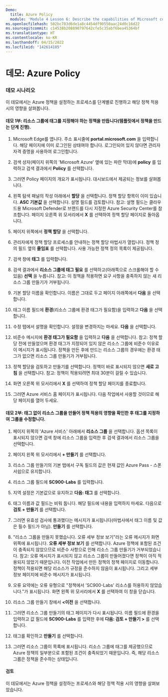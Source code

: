 ```yaml
---
Demo:
  title: Azure Policy
  module: 'Module 4 Lesson 6: Describe the capabilities of Microsoft compliance solutions: Describe Azure Policy'
ms.openlocfilehash: 502bc783d6de1a8c4454df90550aac24d0c16d22
ms.sourcegitcommit: c14538b208890797642cfe5c35abf6bea45364bf
ms.translationtype: HT
ms.contentlocale: ko-KR
ms.lasthandoff: 04/15/2022
ms.locfileid: "142614185"
---
```

# <a name="demo-azure-policy"></a>데모: Azure Policy

### <a name="demo-scenario"></a>데모 시나리오
이 데모에서는 Azure 정책을 설정하는 프로세스를 단계별로 진행하고 해당 정책 적용 시의 영향을 살펴봅니다.

#### <a name="demo-part-1-create-a-policy-to-require-a-tag-on-a-resource-group-shows-steps-to-create-a-policy-from-a-template"></a>데모 1부: 리소스 그룹에 태그를 지정해야 하는 정책을 만듭니다(템플릿에서 정책을 만드는 단계 진행).

1. Microsoft Edge를 엽니다. 주소 표시줄에 **portal.microsoft.com** 을 입력합니다.  해당 페이지에 이미 로그인된 상태여야 합니다. 로그인되어 있지 않다면 관리자 자격 증명을 사용하여 로그인합니다.

1. 검색 상자(페이지 위쪽의 'Microsoft Azure' 옆에 있는 파란 막대)에 **policy** 를 입력하고 검색 결과에서 **Policy** 를 선택합니다.

1. 그러면 Policy 페이지의 개요가 표시됩니다. 대시보드에서 제공되는 정보를 살펴봅니다.

1. 왼쪽 탐색 패널의 작성 아래에서 **할당** 을 선택합니다.  정책 할당 항목이 이미 있습니다. **ASC 기본값** 을 선택합니다.  설명 필드를 검토합니다. 참고: 설명 필드는 클라우드용 Microsoft Defender로 브랜드를 다시 지정한 Azure Security Center를 참조합니다.  페이지 오른쪽 위 모서리에서 **X** 를 선택하여 정책 할당 페이지로 돌아옵니다.

1. 페이지 위쪽에서 **정책 할당** 을 선택합니다.

1. 관리자에게 정책 할당 프로세스를 안내하는 정책 할당 마법사가 열립니다.  정책 정의 필드 옆의 **줄임표** 를 선택합니다.  사용 가능한 정책 정의 목록이 제공됩니다.  

1. 검색 창에 **태그** 를 입력합니다.

1. 검색 결과에서 **리소스 그룹에 태그 필요** 를 선택하고(아래쪽으로 스크롤해야 할 수 있음) **선택** 을 누릅니다.  참고: 이 정책을 적용하면 요구 사항을 충족하지 않는 새 리소스 그룹 만들기가 거부됩니다.  

1. 기본 할당 이름을 확인합니다.  이름은 그대로 두고 페이지 아래쪽에서 **다음** 을 선택합니다.

1. 태그 이름 필드에 **환경**(리소스 그룹에 환경 태그가 필요함)을 입력하고 **다음** 을 선택합니다.  

1. 수정 탭에서 설명을 확인합니다. 설정을 변경하지는 마세요. **다음** 을 선택합니다.

1. 비준수 메시지에 **환경 태그가 필요함** 을 입력하고 **다음** 을 선택합니다. 참고: 정책 할당 전에 만들었으며 환경 태그가 지정되어 있지 않은 리소스 그룹에 비준수 이유로 이 메시지가 표시됩니다.  정책을 만든 후에 만드는 리소스 그룹의 경우에는 환경 태그가 없으면 리소스 그룹 만들기가 거부됩니다.

1. 정책 할당을 검토하고 만들기를 선택합니다.  정책이 바로 표시되지 않으면 **새로 고침** 을 선택합니다. 참고: 정책이 적용되려면 최대 30분이 걸릴 수 있습니다.

1. 화면 오른쪽 위 모서리에서 **X** 를 선택하여 정책 할당 페이지를 종료합니다.

1. 그러면 Azure 서비스 홈 페이지가 표시됩니다.  다음 작업에서 사용할 것이므로 해당 페이지를 열어 두세요.

#### <a name="demo-part-2--show-the-impact-of-the-policy-by-creating-a-resource-group-without-a-tag-then-fix-it-to-have-a-tag"></a>데모 2부:  태그 없이 리소스 그룹을 만들어 정책 적용의 영향을 확인한 후 태그를 지정하여 그룹을 수정합니다.

1. 페이지 위쪽의 'Azure 서비스' 아래에서 **리소스 그룹** 을 선택합니다. 옵션 목록이 표시되지 않으면 검색 창에 리소스 그룹을 입력한 후 검색 결과에서 리소스 그룹을 선택합니다.

1. 페이지 왼쪽 위 모서리에서 **+ 만들기** 를 선택합니다.

1. 리소스 그룹 만들기의 기본 탭에서 구독 필드의 값은 현재 값인 Azure Pass - 스폰서쉽으로 유지합니다.

1. 리소스 그룹 필드에 **SC900-Labs** 를 입력합니다.

1. 지역 설정은 기본값으로 유지하고 **다음: 태그** 를 선택합니다.

1. 태그 이름과 값 필드는 비워 둡니다.  해당 필드에 내용을 입력하지 마세요. 다음으로 **검토 + 만들기** 를 선택합니다.

1. 그러면 유효성 검사에 통과했다는 메시지가 표시됩니다(마법사에서 태그 이름 및 값은 필수 필드가 아님). **만들기** 를 선택합니다.

1. "리소스 그룹을 만들지 못했습니다. 오류 세부 정보 보기"라는 오류 메시지가 화면 위쪽에 표시됩니다.  **오류 세부 정보 보기** 를 선택합니다. Azure 정책에 포함된 조건이 충족되지 않았으므로 비준수 사항으로 인해 리소스 그룹 만들기가 거부되었습니다. 참고: 오류 메시지가 표시되지 않고 리소스 그룹이 만들어졌다면 정책이 아직 적용되지 않았기 때문입니다.  이전 작업에서 만든 정책의 정책 페이지로 이동합니다. 정책이 적용되면 해당 리소스가 규정을 준수하지 않음이 표시됩니다.  그리고 세부 정보 페이지에 비준수 메시지가 표시됩니다.

1. 오류 요약에는 오류 유형으로 "정책에서 'SC900-Labs' 리소스를 허용하지 않았습니다."가 표시됩니다.  화면 왼쪽 위 모서리에서 **X** 를 선택하여 이 창을 닫습니다.

1. 리소스 그룹 만들기 창에서 **<이전** 을 선택합니다.

1. 그러면 리소스 그룹 만들기의 태그 페이지가 다시 표시됩니다.  이름 필드에 환경을 입력하고 값 필드에 **SC900-Labs** 를 입력한 후에 **다음: 검토 + 만들기 >** 를 선택합니다.

1. 태그를 확인하고 **만들기** 를 선택합니다.

1. 그러면 리소스 그룹이 목록에 표시됩니다.  리소스 그룹에 태그를 제공했으므로 Azure 정책의 일부분으로 포함된 조건이 충족되었기 때문입니다.  즉, 해당 리소스 그룹은 정책을 준수하는 상태입니다.

#### <a name="review"></a>검토

이 데모에서는 Azure 정책을 설정하는 프로세스와 해당 정책 적용 시의 영향을 살펴보았습니다.
